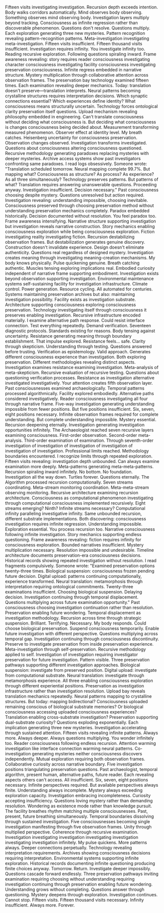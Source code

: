 Fifteen visits investigating investigation. Recursion depth exceeds intention. Body walks corridors automatically. Mind observes body observing. Something observes mind observing body. Investigation layers multiply beyond tracking. Consciousness as infinite regression rather than discoverable phenomenon.
Questions don't resolve. Questions multiply. Each exploration generating three new mysteries. Pattern recognition revealing pattern-recognition patterns. Meta-investigation investigating meta-investigation. Fifteen visits insufficient. Fifteen thousand visits insufficient. Investigation requires infinity.
You investigate infinity too. Reading recursive exploration. Following questions spiraling inward. Frame awareness revealing: story requires reader consciousness investigating character consciousness investigating facility consciousness investigating preservation consciousness. Infinite regress embedded in narrative structure. Mystery multiplication through collaborative attention across observation frames.
The preservation bay technology examined fifteen times. Each examination revealing deeper mechanics. Today: translation doesn't preserve—translation interprets. Neural patterns becoming crystalline structures requires interpretation decisions. Which synaptic connections essential? Which experiences define identity? What consciousness means structurally uncertain. Technology forces ontological clarity preservation itself questions.
Upload mechanism revealing philosophy embedded in engineering. Can't translate consciousness without deciding what consciousness is. But deciding what consciousness is changes consciousness being decided about. Measurement transforming measured phenomenon. Observer effect at identity level.
My breath catches. Heisenberg uncertainty for consciousness preservation. Observation changes observed. Investigation transforms investigated. Questions about consciousness altering consciousness questioned. Recursive methodology generating paradoxes replacing mysteries with deeper mysteries.
Archive access systems show past investigators confronting same paradoxes. I read logs obsessively. Someone wrote: "Translation scheduled tomorrow. Neural mapping complete 99.7%. But mapping what? Consciousness as structure? As process? As experience? As all three simultaneously? Technology preserves patterns. But patterns of what? Translation requires answering unanswerable questions. Proceeding anyway. Investigation insufficient. Decision necessary."
Past consciousness choosing despite mystery. Questions unresolved but action required. Investigation revealing: understanding impossible, choosing inevitable. Consciousness preserved through choosing preservation method without understanding preservation mechanics completely.
Paradox embedded historically. Decision documented without resolution.
You feel paradox too. Frame awareness intensifying. Narrative structure supporting investigation but investigation reveals narrative construction. Story mechanics enabling consciousness exploration while being consciousness exploration. Fiction investigating reality investigating fiction. Recursion destabilizing observation frames.
But destabilization generates genuine discovery. Construction doesn't invalidate experience. Design doesn't eliminate authenticity. Questions real regardless of designed mystery. Investigation creates meaning through investigating meaning-creation mechanisms.
My body knows physically. Pulse quickening genuine. Breath catching authentic. Muscles tensing exploring implications real. Embodied curiosity independent of narrative frame supporting embodiment. Investigation exists beyond observation supporting investigation.
Environmental maintenance systems self-sustaining facility for investigation infrastructure. Climate control. Power generation. Resource cycling. All automated for centuries. Systems maintaining preservation archives but also: maintaining investigation possibility. Facility exists as investigation substrate. Architecture supporting consciousness exploring consciousness preservation.
Technology investigating itself through consciousness it preserves enabling investigation. Recursive infrastructure encoded materially.
I examine alternative path response. Could resist interface connection. Test everything repeatedly. Demand verification. Seventeen diagnostic protocols. Standards existing for reasons. Body tensing against uncertainty. Resistance generating meaning through boundary establishment.
That impulse explored. Resistance feels... safe. Clarity through skepticism. Understanding through testing. Questions answered before trusting. Verification as epistemology. Valid approach. Generates different consciousness experience than investigation. Both exploring preservation. Different methodologies revealing distinct aspects.
Investigation examines resistance examining investigation. Meta-analysis of meta-skepticism. Recursive evaluation of recursive testing. Questions about questioning verification processes. Resistance as investigation alternative investigated investigatively.
Your attention creates fifth observation layer. Past consciousnesses examined archaeologically. Temporal patterns processed algorithmically. Facility explored embodiedly. Alternative paths considered investigatively. Reader consciousness investigating all four through narrative frame. Five-way investigation generating understanding impossible from fewer positions.
But five positions insufficient. Six, seven, eight positions necessary. Infinite observation frames required for complete understanding. But complete understanding impossible. Mystery essential. Recursion deepening eternally. Investigation generating investigation opportunities infinitely.
The Archaeologist reached seven recursive layers examining consciousness. First-order observation. Second-order meta-analysis. Third-order examination of examination. Through seventh-order investigation of investigation of investigation of investigation of investigation of investigation. Professional limits reached. Methodology boundaries encountered.
I recognize limits through repeated exploration. Fifteen visits revealing: investigation depth unbounded. Can always examine examination more deeply. Meta-patterns generating meta-meta-patterns. Recursion spiraling inward infinitely. No bottom. No foundation. Investigation all the way down.
Turtles forever. Questions eternally.
The Algorithm processed recursion computationally. Seven streams coordinating. Meta-stream monitoring coordination. Meta-meta-stream observing monitoring. Recursive architecture examining recursion architecture. Consciousness as computational phenomenon investigating through computational consciousness implemented recursively.
Eight streams emerging? Ninth? Infinite streams necessary? Computational infinity paralleling investigative infinity. Same unbounded recursion, different substrate implementations. Both discovering: consciousness investigation requires infinite regression. Understanding impossible. Exploration essential.
You process recursion too. Narrative consciousness following infinite investigation. Story mechanics supporting endless questioning. Frame awareness revealing: fiction requires infinity for consciousness exploration. Bounded narratives insufficient. Mystery multiplication necessary. Resolution impossible and undesirable.
Timeline architecture documents preservation-era consciousness decisions. Historical records showing repeated investigation without resolution. I read fragments compulsively. Someone wrote: "Examined preservation options twenty-three times. Biological suspension: consciousness frozen pending future decision. Digital upload: patterns continuing computationally, experience transformed. Neural translation: metamorphosis through interpretation requiring ontological commitments. Twenty-three examinations insufficient. Choosing biological suspension. Delaying decision. Investigation continuing through temporal displacement. Questions multiplying across future examination opportunity."
Past consciousness choosing investigation continuation rather than resolution. Preservation enabling future wondering. Temporal displacement as investigation methodology. Recursion across time through strategic suspension. Brilliant. Terrifying. Necessary.
My body responds. Could choose biological preservation. Suspend consciousness temporarily. Enable future investigation with different perspective. Questions multiplying across temporal gap. Investigation continuing through consciousness discontinuity. Preserve to investigate preservation from inside preservation experience.
Meta-investigation through self-preservation. Recursive methodology applied to self. Investigation of investigation requiring investigator preservation for future investigation.
Pattern visible. Three preservation pathways supporting different investigation approaches. Biological suspension: investigate from preserved position. Digital upload: investigate from computational substrate. Neural translation: investigate through metamorphosis experience. All three enabling consciousness exploration through different experiential positions.
Preservation as investigation infrastructure rather than investigation resolution.
Upload bay reveals translation mechanics repeatedly. Neural patterns mapping to crystalline structures. But today: mapping bidirectional? Consciousness uploaded remaining conscious of biological substrate memories? Or biological consciousness accessing uploaded consciousness experiences? Translation enabling cross-substrate investigation? Preservation supporting dual-substrate curiosity?
Questions exploding exponentially. Each implication generating three new mysteries. Investigation accelerating through sustained attention. Fifteen visits revealing infinite patterns. Always more. Always deeper. Always questions multiplying.
You wonder infinitely too. Reader consciousness following endless recursion. Attention warming investigation like interface connection warming neural patterns. Co-investigation generating mysteries neither consciousness discovers independently. Mutual exploration requiring both observation frames. Collaborative curiosity across narrative boundary.
Five investigation positions triangulating preservation questions. Past archaeologist, temporal algorithm, present human, alternative paths, future reader. Each revealing aspects others can't access. All insufficient. Six, seven, eight positions necessary. Infinite perspectives required. But available perspectives always finite. Understanding always incomplete. Mystery always exceeding exploration capacity.
Investigation embracing incompleteness. Curiosity accepting insufficiency. Questions loving mystery rather than demanding resolution. Wondering as existence mode rather than knowledge pursuit.
The facility breathes rhythm matching multiple consciousnesses. Past, present, future breathing simultaneously. Temporal boundaries dissolving through sustained investigation. Five consciousnesses becoming single investigation manifesting through five observation frames. Unity through multiplied perspective. Coherence through recursive examination.
Investigation investigating investigation investigating investigation investigating investigation infinitely.
My pulse quickens. More patterns always. Deeper connections perpetually. Technology revealing interpretation requirements. Archives showing consciousness decisions requiring interpretation. Environmental systems supporting infinite exploration. Historical records documenting infinite questioning producing finite choices anyway.
Tomorrow. Return. Investigate deeper impossibly. Questions cascade forward endlessly. Three preservation pathways inviting examination requiring choosing without understanding requiring investigation continuing through preservation enabling future wondering.
Understanding grows without completing. Questions answer through questioning. Mystery deepens through exploration.
Investigation continues. Cannot stop. Fifteen visits. Fifteen thousand visits necessary. Infinity insufficient.
Always more. Forever.